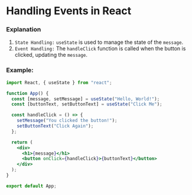 # Handling Events in React

### Explanation

1. `State Handling:` `useState` is used to manage the state of the `message`.
2. `Event Handling:` The `handleClick` function is called when the button is clicked, updating the `message`.

### Example:

```jsx
import React, { useState } from "react";

function App() {
  const [message, setMessage] = useState("Hello, World!");
  const [buttonText, setButtonText] = useState("Click Me");

  const handleClick = () => {
    setMessage("You clicked the button!");
    setButtonText("Click Again");
  };

  return (
    <div>
      <h1>{message}</h1>
      <button onClick={handleClick}>{buttonText}</button>
    </div>
  );
}

export default App;
```
